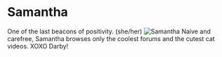 # Samantha 
One of the last beacons of positivity. (she/her)
![Samantha](https://user-images.githubusercontent.com/92122911/136460063-042b1d86-8b6a-4cf0-9053-79f62ea5d126.png)
Naive and carefree, Samantha browses only the coolest forums and the cutest cat videos. XOXO Darby!
